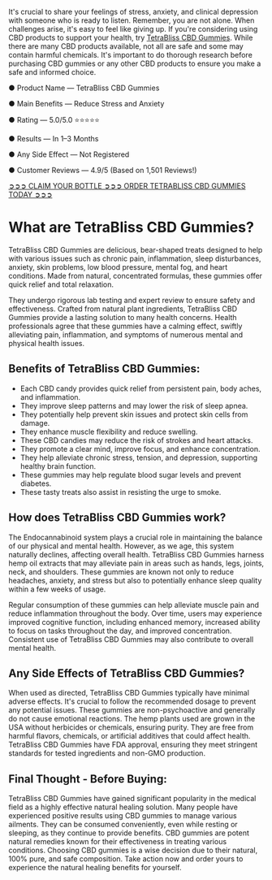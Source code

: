 It's crucial to share your feelings of stress, anxiety, and clinical depression with someone who is ready to listen. Remember, you are not alone. When challenges arise, it's easy to feel like giving up. If you're considering using CBD products to support your health, try [TetraBliss CBD Gummies](https://www.facebook.com/tetrablisscbdgummies/). While there are many CBD products available, not all are safe and some may contain harmful chemicals. It's important to do thorough research before purchasing CBD gummies or any other CBD products to ensure you make a safe and informed choice.

● Product Name — TetraBliss CBD Gummies

● Main Benefits — Reduce Stress and Anxiety

● Rating — 5.0/5.0 ⭐⭐⭐⭐⭐

● Results — In 1–3 Months

● Any Side Effect — Not Registered

● Customer Reviews — 4.9/5 (Based on 1,501 Reviews!)‍

‍[➲➲➲ CLAIM YOUR BOTTLE ➲➲➲ ORDER TETRABLISS CBD GUMMIES TODAY ➲➲➲](https://farmscbdoil.com/tetrabliss-cbd-gummies/)

# What are TetraBliss CBD Gummies?

TetraBliss CBD Gummies are delicious, bear-shaped treats designed to help with various issues such as chronic pain, inflammation, sleep disturbances, anxiety, skin problems, low blood pressure, mental fog, and heart conditions. Made from natural, concentrated formulas, these gummies offer quick relief and total relaxation.

They undergo rigorous lab testing and expert review to ensure safety and effectiveness. Crafted from natural plant ingredients, TetraBliss CBD Gummies provide a lasting solution to many health concerns. Health professionals agree that these gummies have a calming effect, swiftly alleviating pain, inflammation, and symptoms of numerous mental and physical health issues.

## Benefits of TetraBliss CBD Gummies:

- Each CBD candy provides quick relief from persistent pain, body aches, and inflammation.
- They improve sleep patterns and may lower the risk of sleep apnea.
- They potentially help prevent skin issues and protect skin cells from damage.
- They enhance muscle flexibility and reduce swelling.
- These CBD candies may reduce the risk of strokes and heart attacks.
- They promote a clear mind, improve focus, and enhance concentration.
- They help alleviate chronic stress, tension, and depression, supporting healthy brain function.
- These gummies may help regulate blood sugar levels and prevent diabetes.
- These tasty treats also assist in resisting the urge to smoke.

## How does TetraBliss CBD Gummies work?

The Endocannabinoid system plays a crucial role in maintaining the balance of our physical and mental health. However, as we age, this system naturally declines, affecting overall health. TetraBliss CBD Gummies harness hemp oil extracts that may alleviate pain in areas such as hands, legs, joints, neck, and shoulders. These gummies are known not only to reduce headaches, anxiety, and stress but also to potentially enhance sleep quality within a few weeks of usage.

Regular consumption of these gummies can help alleviate muscle pain and reduce inflammation throughout the body. Over time, users may experience improved cognitive function, including enhanced memory, increased ability to focus on tasks throughout the day, and improved concentration. Consistent use of TetraBliss CBD Gummies may also contribute to overall mental health.

## Any Side Effects of TetraBliss CBD Gummies?

When used as directed, TetraBliss CBD Gummies typically have minimal adverse effects. It's crucial to follow the recommended dosage to prevent any potential issues. These gummies are non-psychoactive and generally do not cause emotional reactions. The hemp plants used are grown in the USA without herbicides or chemicals, ensuring purity. They are free from harmful flavors, chemicals, or artificial additives that could affect health. TetraBliss CBD Gummies have FDA approval, ensuring they meet stringent standards for tested ingredients and non-GMO production.

## Final Thought - Before Buying:

TetraBliss CBD Gummies have gained significant popularity in the medical field as a highly effective natural healing solution. Many people have experienced positive results using CBD gummies to manage various ailments. They can be consumed conveniently, even while resting or sleeping, as they continue to provide benefits. CBD gummies are potent natural remedies known for their effectiveness in treating various conditions. Choosing CBD gummies is a wise decision due to their natural, 100% pure, and safe composition. Take action now and order yours to experience the natural healing benefits for yourself.
